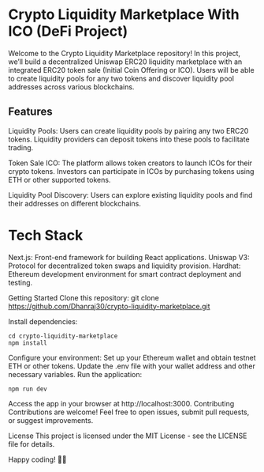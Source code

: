 # Crypto Liquidity Marketplace With ICO (DeFi Project)

Welcome to the Crypto Liquidity Marketplace repository! In this project, we’ll build a decentralized Uniswap ERC20 liquidity marketplace with an integrated ERC20 token sale (Initial Coin Offering or ICO). Users will be able to create liquidity pools for any two tokens and discover liquidity pool addresses across various blockchains.

## Features
Liquidity Pools:
Users can create liquidity pools by pairing any two ERC20 tokens.
Liquidity providers can deposit tokens into these pools to facilitate trading.

Token Sale ICO:
The platform allows token creators to launch ICOs for their crypto tokens.
Investors can participate in ICOs by purchasing tokens using ETH or other supported tokens.

Liquidity Pool Discovery:
Users can explore existing liquidity pools and find their addresses on different blockchains.

# Tech Stack
Next.js: Front-end framework for building React applications.
Uniswap V3: Protocol for decentralized token swaps and liquidity provision.
Hardhat: Ethereum development environment for smart contract deployment and testing.

Getting Started
Clone this repository:
git clone https://github.com/Dhanraj30/crypto-liquidity-marketplace.git

Install dependencies:
```
cd crypto-liquidity-marketplace
npm install
```

Configure your environment:
Set up your Ethereum wallet and obtain testnet ETH or other tokens.
Update the .env file with your wallet address and other necessary variables.
Run the application:
```
npm run dev
```

Access the app in your browser at http://localhost:3000.
Contributing
Contributions are welcome! Feel free to open issues, submit pull requests, or suggest improvements.

License
This project is licensed under the MIT License - see the LICENSE file for details.

Happy coding! 🚀🔗
